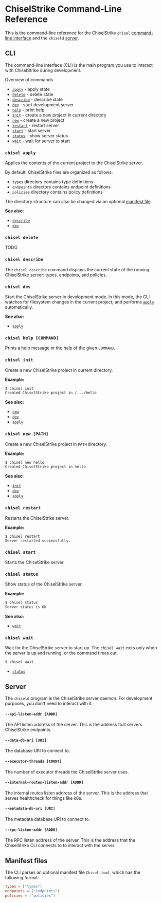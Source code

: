 # ChiselStrike Command-Line Reference

This is the command-line reference for the ChiselStrike `chisel` [command-line interface](#CLI) and the `chiseld` [server](#server).

## CLI

The command-line interface (CLI) is the main program you use to interact with ChiselStrike during development.

Overview of commands

* [`apply`](#chisel-apply) - apply state
* [`delete`](#chisel-delete) - delete state
* [`describe`](#chisel-describe) - describe state
* [`dev`](#chisel-dev) - start development server
* [`help`](#chisel-help) - print help
* [`init`](#chisel-init) - create a new project in current directory
* [`new`](#chisel-new) - create a new project
* [`restart`](#chisel-restart) - restart server
* [`start`](#chisel-start) - start server
* [`status`](#chisel-status) - show server status
* [`wait`](#chisel-wait) - wait for server to start

### `chisel apply`

Applies the contents of the current project to the ChiselStrike server.

By default, ChiselStrike files are organized as follows:

* `types` directory contains type definitions
* `endpoints` directory contains endpoint definitions
* `policies` directory contains policy definitions

The directory structure can also be changed via an optional [manifest file](#manifest-files).

**See also:**

* [`describe`](#chisel-describe)
* [`dev`](#chisel-dev)

### `chisel delete`

TODO

### `chisel describe`

The `chisel describe` command displays the current state of the running ChiselStrike server: types, endpoints, and policies.

### `chisel dev`

Start the ChiselStrike server in development mode. In this mode, the CLI watches for filesystem changes in the current project, and performs [`apply`](#chisel-apply) automatically.

**See also:**

* [`apply`](#chisel-apply)

### `chisel help [COMMAND]`

Prints a help message or the help of the given `COMMAND`.

### `chisel init`

Create a new ChiselStrike project in current directory.

**Example:**

```bash
$ chisel init
Created ChiselStrike project in /.../hello
```

**See also:**

* [`new`](#chisel-new)
* [`dev`](#chisel-apply)
* [`apply`](#chisel-dev)

### `chisel new [PATH]`

Create a new ChiselStrike project in `PATH` directory.

**Example:**

```bash
$ chisel new hello
Created ChiselStrike project in hello
```

**See also**:

* [`init`](#chisel-init)
* [`dev`](#chisel-dev)
* [`apply`](#chisel-dev)

### `chisel restart`

Restarts the ChiselStrike server.

**Example:**

```
$ chisel restart
Server restarted successfully.
```

### `chisel start`

Starts the ChiselStrike server.

### `chisel status`

Show status of the ChiselStrike server.

**Example:**

```bash
$ chisel status
Server status is OK
```

**See also:**

* [`wait`](#chisel-wait)

### `chisel wait`

Wait for the ChiselStrike server to start up. The `chisel wait` exits only when the server is up and running, or the command times out.

```bash
$ chisel wait
```

* [`status`](#chisel-status)

## Server

The `chiseld` program is the ChiselStrike server daemon. For development purposes, you don't need to interact with it.

#### `--api-listen-addr [ADDR]`

The API listen address of the server. This is the address that servers ChiselStrike endpoints.

#### `--data-db-uri [URI]`

The database URI to connect to.

#### `--executor-threads [COUNT]`

The number of executor threads the ChiselStrike server uses.

#### `--internal-routes-listen-addr [ADDR]`

The internal routes listen address of the server. This is the address that serves healthcheck for things like k8s.

#### `--metadata-db-uri [URI]`

The metadata database URI to connect to.

#### `--rpc-listen-addr [ADDR]`

The RPC listen address of the server. This is the address that the ChiselStrike CLI connects to to interact with the server.

## Manifest files

The CLI parses an optional manifest file `Chisel.toml`, which has the following format:

```toml
types = ["types"]
endpoints = ["endpoints"]
policies = ["policies"]
```
